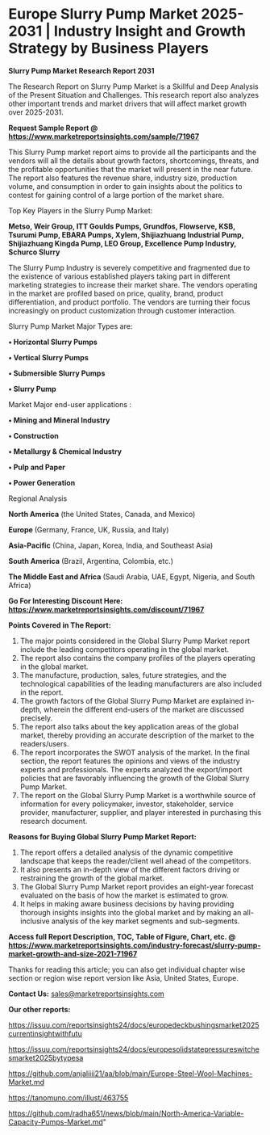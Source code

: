 # Europe Slurry Pump Market 2025-2031 | Industry Insight and Growth Strategy by Business Players

<strong>Slurry Pump Market Research Report 2031</strong>

The Research Report on Slurry Pump Market is a Skillful and Deep Analysis of the Present Situation and Challenges. This research report also analyzes other important trends and market drivers that will affect market growth over 2025-2031.

<strong>Request Sample Report @ <a href=https://www.marketreportsinsights.com/sample/71967>https://www.marketreportsinsights.com/sample/71967</a></strong>

This Slurry Pump market report aims to provide all the participants and the vendors will all the details about growth factors, shortcomings, threats, and the profitable opportunities that the market will present in the near future. The report also features the revenue share, industry size, production volume, and consumption in order to gain insights about the politics to contest for gaining control of a large portion of the market share.

Top Key Players in the Slurry Pump Market:

<strong>Metso, Weir Group, ITT Goulds Pumps, Grundfos, Flowserve, KSB, Tsurumi Pump, EBARA Pumps, Xylem, Shijiazhuang Industrial Pump, Shijiazhuang Kingda Pump, LEO Group, Excellence Pump Industry, Schurco Slurry</strong>

The Slurry Pump Industry is severely competitive and fragmented due to the existence of various established players taking part in different marketing strategies to increase their market share. The vendors operating in the market are profiled based on price, quality, brand, product differentiation, and product portfolio. The vendors are turning their focus increasingly on product customization through customer interaction.

Slurry Pump Market Major Types are:

<strong>• Horizontal Slurry Pumps

• Vertical Slurry Pumps

• Submersible Slurry Pumps

• Slurry Pump</strong>

Market Major end-user applications :

<strong>• Mining and Mineral Industry

• Construction

• Metallurgy & Chemical Industry

• Pulp and Paper

• Power Generation</strong>

Regional Analysis

</u><strong><b>North America</b></strong> (the United States, Canada, and Mexico)

<strong><b>Europe </b></strong>(Germany, France, UK, Russia, and Italy)

<strong><b>Asia-Pacific</b></strong> (China, Japan, Korea, India, and Southeast Asia)

<strong><b>South America</b></strong> (Brazil, Argentina, Colombia, etc.)

<strong><b>The Middle East and Africa</b></strong> (Saudi Arabia, UAE, Egypt, Nigeria, and South Africa)

<strong>Go For Interesting Discount Here: <a href=https://www.marketreportsinsights.com/discount/71967>https://www.marketreportsinsights.com/discount/71967</a></strong>

<strong>Points Covered in The Report:</strong>
<ol>
  <li>The major points considered in the Global Slurry Pump Market report include the leading competitors operating in the global market.</li>
  <li>The report also contains the company profiles of the players operating in the global market.</li>
  <li>The manufacture, production, sales, future strategies, and the technological capabilities of the leading manufacturers are also included in the report.</li>
  <li>The growth factors of the Global Slurry Pump Market are explained in-depth, wherein the different end-users of the market are discussed precisely.</li>
  <li>The report also talks about the key application areas of the global market, thereby providing an accurate description of the market to the readers/users.</li>
  <li>The report incorporates the SWOT analysis of the market. In the final section, the report features the opinions and views of the industry experts and professionals. The experts analyzed the export/import policies that are favorably influencing the growth of the Global Slurry Pump Market.</li>
  <li>The report on the Global Slurry Pump Market is a worthwhile source of information for every policymaker, investor, stakeholder, service provider, manufacturer, supplier, and player interested in purchasing this research document.</li>
</ol>
<strong>Reasons for Buying Global Slurry Pump Market Report:</strong>

<ol>
  <li>The report offers a detailed analysis of the dynamic competitive landscape that keeps the reader/client well ahead of the competitors.</li>
  <li>It also presents an in-depth view of the different factors driving or restraining the growth of the global market.</li>
  <li>The Global Slurry Pump Market report provides an eight-year forecast evaluated on the basis of how the market is estimated to grow.</li>
  <li>It helps in making aware business decisions by having providing thorough insights insights into the global market and by making an all-inclusive analysis of the key market segments and sub-segments.</li>
</ol>
<strong>Access full Report Description, TOC, Table of Figure, Chart, etc. @ <a href=https://www.marketreportsinsights.com/industry-forecast/slurry-pump-market-growth-and-size-2021-71967>https://www.marketreportsinsights.com/industry-forecast/slurry-pump-market-growth-and-size-2021-71967</a></strong>


Thanks for reading this article; you can also get individual chapter wise section or region wise report version like Asia, United States, Europe.

<strong>Contact Us:</strong>
sales@marketreportsinsights.com

<strong>Our other reports:</strong>

<a href=https://issuu.com/reportsinsights24/docs/europedeckbushingsmarket2025currentinsightwithfutu>https://issuu.com/reportsinsights24/docs/europedeckbushingsmarket2025currentinsightwithfutu</a>

<a href=https://issuu.com/reportsinsights24/docs/europesolidstatepressureswitchesmarket2025bytypesa>https://issuu.com/reportsinsights24/docs/europesolidstatepressureswitchesmarket2025bytypesa</a>

<a href=https://github.com/anjaliiii21/aa/blob/main/Europe-Steel-Wool-Machines-Market.md>https://github.com/anjaliiii21/aa/blob/main/Europe-Steel-Wool-Machines-Market.md</a>

<a href=https://tanomuno.com/illust/463755>https://tanomuno.com/illust/463755</a>

<a href=https://github.com/radha651/news/blob/main/North-America-Variable-Capacity-Pumps-Market.md>https://github.com/radha651/news/blob/main/North-America-Variable-Capacity-Pumps-Market.md</a>"
